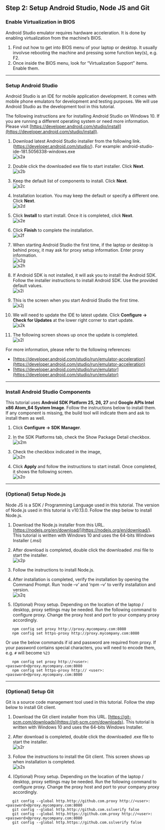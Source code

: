 ## Step 2:  Setup Android Studio, Node JS and Git

### Enable Virtualization in BIOS

Android Studio emulator requires hardware acceleration.  It is done by enabling virtualization from the machine’s BIOS.  
1.	Find out how to get into BIOS menu of your laptop or desktop.  It usually involvse rebooting the machine and pressing some function key(s), e.g. F2.  
2.	Once inside the BIOS menu, look for “Virtualization Support” items.  Enable them.

***

### Setup Android Studio

Android Studio is an IDE for mobile application development.  It comes with mobile phone emulators for development and testing purposes.  We will use Android Studio as the development tool in this tutorial.  

The following instructions are for installing Android Studio on Windows 10.  If you are running a different operating system or need more information.  Please visit [https://developer.android.com/studio/install](https://developer.android.com/studio/install).  

1.	Download latest Android Studio installer from the following link.  (https://developer.android.com/studio/).  For example: android-studio-ide-181.5056338-windows.exe  
![s2a](./imgs/s2a.png)

2.	Double click the downloaded exe file to start installer.  Click **Next**.  
![s2b](./imgs/s2b.png)

3.	Keep the default list of components to install.  Click **Next**.  
![s2c](./imgs/s2c.png)

4.	Installation location.  You may keep the default or specify a different one.  Click **Next**.  
![s2d](./imgs/s2d.png)

5.	Click **Install** to start install.  Once it is completed, click **Next**.  
![s2e](./imgs/s2e.png)

6.	Click **Finish** to complete the installation.  
![s2f](./imgs/s2f.png)

7.	When starting Android Studio the first time, if the laptop or desktop is behind proxy, it may ask for proxy setup information.  Enter proxy information.  
![s2g](./imgs/s2g.jpg)  
![s2h](./imgs/s2h.png)  

8.	If Android SDK is not installed, it will ask you to install the Android SDK.  Follow the installer instructions to install Android SDK.  Use the provided default values.  
![s2i](./imgs/s2i.jpg)  

9.	This is the screen when you start Android Studio the first time.  
![s2j](./imgs/s2j.png)  

10.	We will need to update the IDE to latest update.  Click **Configure -> Check for Updates** at the lower right corner to start update.  
![s2k](./imgs/s2k.png)  

11.	The following screen shows up once the update is completed.  
![s2l](./imgs/s2l.png)  

For more information, please refer to the following references:  

- [https://developer.android.com/studio/run/emulator-acceleration](https://developer.android.com/studio/run/emulator-acceleration)  
- [https://developer.android.com/studio/run/emulator](https://developer.android.com/studio/run/emulator)  

***

### Install Android Studio Components

This tutorial uses **Android SDK Platform 25, 26, 27** and **Google APIs Intel x86 Atom_64 System Image**.  Follow the instructions below to install them.  If any component is missing, the build tool will indicate them and ask to install them as well.  

1.	Click **Configure -> SDK Manager**.

2.	In the SDK Platforms tab, check the Show Package Detail checkbox.  
![s2m](./imgs/s2m.png)  

3.	Check the checkbox indicated in the image,  
![s2n](./imgs/s2n.png)  

4.	Click **Apply** and follow the instructions to start install.  Once completed, it shows the following screen.  
![s2o](./imgs/s2o.png)  

***

### (Optional) Setup Node.js

Node JS is a SDK / Programming Language used in this tutorial.   The version of Node.js used in this tutorial is v10.13.0.  Follow the step below to install Node.js.  

1.	Download the Node.js installer from this URL.  [https://nodejs.org/en/download/](https://nodejs.org/en/download/).  This tutorial is written with Windows 10 and uses the 64-bits Windows Installer (.msi)  

2.	After download is completed, double click the downloaded .msi file to start the installer.  
![s2p](./imgs/s2p.png)  

3.	Follow the instructions to install Node.js.    

4.	After installation is completed, verify the installation by opening the Command Prompt.  Run ‘node –v’ and ‘npm –v’ to verify installation and version.  
![s2q](./imgs/s2q.png)  

5.	(Optional)  Proxy setup.  Depending on the location of the laptop / desktop, proxy settings may be needed.  Run the following command to configure proxy.  Change the proxy host and port to your company proxy accordingly.  

```
   npm config set proxy http://proxy.mycompany.com:8080
   npm config set https-proxy http://proxy.mycompany.com:8080
```

Or use the below commands if id and password are required from proxy. If your password contains special characters, you will need to encode them, e.g. `#` will become `%23`

```
   npm config set proxy http://<user>:<password>@proxy.mycompany.com:8080
   npm config set https-proxy http:// <user>:<password>@proxy.mycompany.com:8080
```

***

### (Optional) Setup Git

Git is a source code management tool used in this tutorial.  Follow the step below to install Git client.  

1.	Download the Git client installer from this URL.  [https://git-scm.com/downloads](https://git-scm.com/downloads).  This tutorial is written with Windows 10 and uses the 64-bits Windows Installer.  

2.	After download is completed, double click the downloaded .exe file to start the installer.  
![s2r](./imgs/s2r.png) 

3.	Follow the instructions to install the Git client. This screen shows up when installation is completed.  
![s2s](./imgs/s2s.png)  

4.	(Optional)  Proxy setup.  Depending on the location of the laptop / desktop, proxy settings may be needed.  Run the following command to configure proxy.  Change the proxy host and port to your company proxy accordingly.

```
   git config --global http.http://github.com.proxy http://<user>:<password>@proxy.mycompany.com:8080
   git config --global http.http://github.com.sslverify false
   git config --global http.https://github.com.proxy http://<user>:<password>@proxy.mycompany.com:8080
   git config --global http.https://github.com.sslverify false
```


